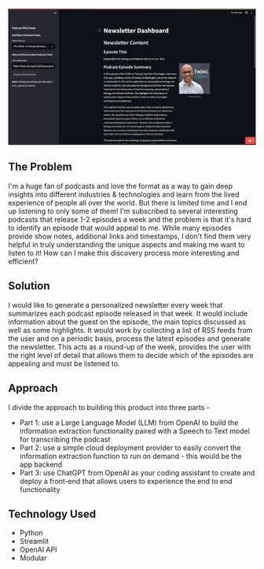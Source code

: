 ![Logo](https://github.com/Duks31/Corise--app/blob/master/assets/corise_summarizer.png)

## The Problem
I'm a huge fan of podcasts and love the format as a way to gain deep insights into different industries & technologies and learn from the lived experience of people all over the world. But there is limited time and I end up listening to only some of them! I'm subscribed to several interesting podcasts that release 1-2 episodes a week and the problem is that it's hard to identify an episode that would appeal to me. While many episodes provide show notes, additional links and timestamps, I don't find them very helpful in truly understanding the unique aspects and making me want to listen to it! How can I make this discovery process more interesting and efficient?

## Solution
I would like to generate a personalized newsletter every week that summarizes each podcast episode released in that week. It would include information about the guest on the episode, the main topics discussed as well as some highlights. It would work by collecting a list of RSS feeds from the user and on a periodic basis, process the latest episodes and generate the newsletter. This acts as a round-up of the week, provides the user with the right level of detail that allows them to decide which of the episodes are appealing and must be listened to. 

## Approach
I divide the approach to building this product into three parts -

* Part 1: use a Large Language Model (LLM) from OpenAI to build the information extraction functionality paired with a Speech to Text model for transcribing the podcast
* Part 2: use a simple cloud deployment provider to easily convert the information extraction function to run on demand - this would be the app backend
* Part 3: use ChatGPT from OpenAI as your coding assistant to create and deploy a front-end that allows users to experience the end to end functionality

## Technology Used
* Python
* Streamlit
* OpenAI API
* Modular

